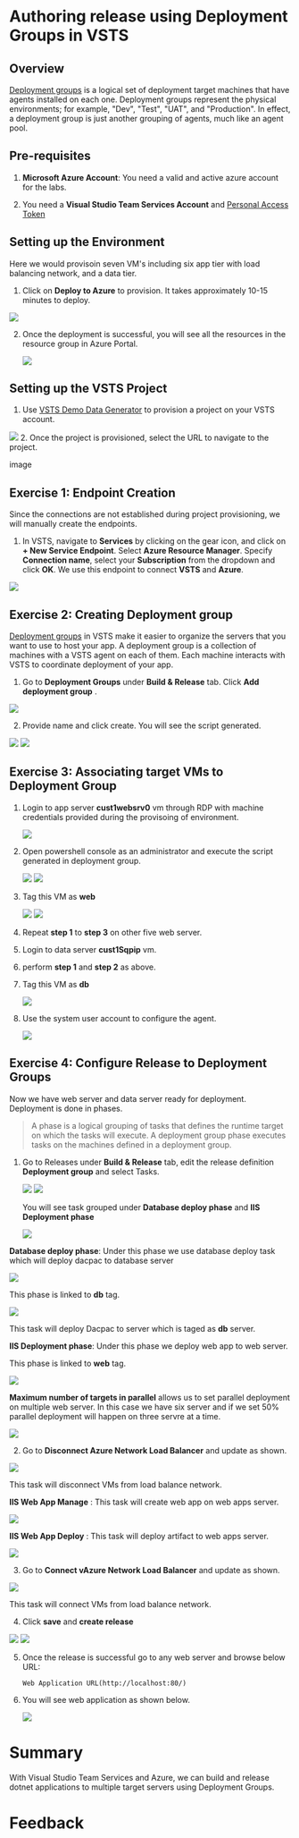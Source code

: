 # Authoring release using Deployment Groups in VSTS

## Overview

 [Deployment groups](https://docs.microsoft.com/en-us/vsts/build-release/concepts/definitions/release/deployment-groups/) is a logical set of deployment target machines that have agents installed on each one. Deployment groups represent the physical environments; for example, "Dev", "Test", "UAT", and "Production". In effect, a deployment group is just another grouping of agents, much like an agent pool.

## Pre-requisites

1. **Microsoft Azure Account**: You need a valid and active azure account for the labs.

2.  You need a **Visual Studio Team Services Account** and <a href="https://docs.microsoft.com/en-us/vsts/accounts/use-personal-access-tokens-to-authenticate">Personal Access Token</a>



## Setting up the Environment
Here we would provisoin seven VM's including six app tier with load balancing network, and a data tier.

1. Click on **Deploy to Azure** to provision. It takes approximately 10-15 minutes to deploy.                                                                 
<a href="https://portal.azure.com/#create/Microsoft.Template/uri/https%3A%2F%2Fraw.githubusercontent.com%2FMicrosoft%2FVSTS-DevOps-Labs%2Fdeploymentgroups%2Farmtemplates%2Fazurewebsqldeploy.json" target="_blank">
<img src="http://azuredeploy.net/deploybutton.png"/>
</a>

2. Once the deployment is successful, you will see all the resources in the resource group in Azure Portal.
   
   <img src="images/resources.png">




## Setting up the VSTS Project

1. Use <a href="">VSTS Demo Data Generator</a> to provision a project on your VSTS account.

<img src="images/vstsdemogen.png">
2. Once the project is provisioned, select the URL to navigate to the project.

image

## Exercise 1: Endpoint Creation

Since the connections are not established during project provisioning, we will manually create the endpoints.

1. In VSTS, navigate to **Services** by clicking on the gear icon, and click on **+ New Service Endpoint**. Select **Azure Resource Manager**. Specify **Connection name**, select your **Subscription** from the dropdown and click **OK**. We use this endpoint to connect **VSTS** and **Azure**.

<img src="images/service_endpoint.png"> 

## Exercise 2: Creating Deployment group

[Deployment groups](https://docs.microsoft.com/en-us/vsts/build-release/concepts/definitions/release/deployment-groups/) in VSTS make it easier to organize the servers that you want to use to host your app. A deployment group is a collection of machines with a VSTS agent on each of them. Each machine interacts with VSTS to coordinate deployment of your app.

1. Go to **Deployment Groups** under **Build & Release** tab. Click **Add deployment group** .

<img src="images/add_deploymentgroup.png"> 

2. Provide name and click create. You will see the script generated.

<img src="images/name_dg.png"> 

<img src="images/script_dg.png"> 

## Exercise 3: Associating target VMs to Deployment Group

1. Login to app server **cust1websrv0** vm  through RDP with machine credentials provided during the provisoing of environment.

   <img src="images/rdp.png"> 

2. Open powershell console as an administrator  and execute the script generated in deployment group.


   <img src="images/powershell.png"> 

   <img src="images/powershell_agent.png">

3. Tag this VM as **web**
   
    <img src="images/powershell_web.png"> 

    <img src="images/powershell_complete.png"> 
  
3. Repeat **step 1** to **step 3** on other five web server.

4. Login to data server  **cust1Sqpip** vm.

5. perform **step 1** and **step 2** as above.

6. Tag this VM as **db**
  
   <img src="images/powershell_db.png"> 
       
7. Use the system user account to configure the agent.

   <img src="images/powershell_user.png"> 



## Exercise 4: Configure Release to Deployment Groups
 Now we have web server and data server ready for deployment. Deployment is done in phases.  

 > A phase is a logical grouping of tasks that defines the runtime target on which the tasks will execute. A deployment group phase executes tasks on the machines defined in a deployment group.

1. Go to Releases under **Build & Release** tab, edit the release definition **Deployment group** and select Tasks.

    <img src="images/release_tab.png"> 


     
    <img src="images/task.png"> 
 
   You will see task grouped under **Database deploy phase** and **IIS Deployment phase**

   <img src="images/phases.png"> 

**Database deploy phase**: Under this phase we use database deploy task which will deploy dacpac to database server 
    
<img src="images/dacpac.png">

This phase is linked to **db** tag.

<img src="images/db_tag.png">

This task will deploy Dacpac to server which is taged as **db** server.

**IIS Deployment phase**: Under this phase we deploy web app to web server.

This phase is linked to **web** tag.

<img src="images/iis.png">

**Maximum number of targets in parallel** allows us to set parallel deployment on multiple web server. In this case we have six server and if we set 50% parallel deployment will happen  on three servre at a time.

   <img src="images/targets.png">
 

2. Go to **Disconnect Azure Network Load Balancer** and update as shown.

 <img src="images/disconnect_lb.png">

This task will disconnect VMs from load balance network.

 **IIS Web App Manage** : This task will create web app on web apps server.

 <img src="images/web_manage.png">

**IIS Web App Deploy** : This task will deploy artifact to web apps server.

<img src="images/web_app.png">

3.  Go to **Connect vAzure Network Load Balancer** and update as shown.

<img src="images/connect_lb.png">

This task will connect VMs from load balance network.

4. Click **save** and **create release**


 <img src="images/save.png">  

 <img src="images/create_release.png">


5. Once the release is successful go to any web server and browse below URL:


       Web Application URL(http://localhost:80/)

7. You will see web application as shown below.

   <img src="images/application.png">

  

# Summary

With Visual Studio Team Services and Azure, we can build and release dotnet applications to multiple target servers using Deployment Groups.

# Feedback
